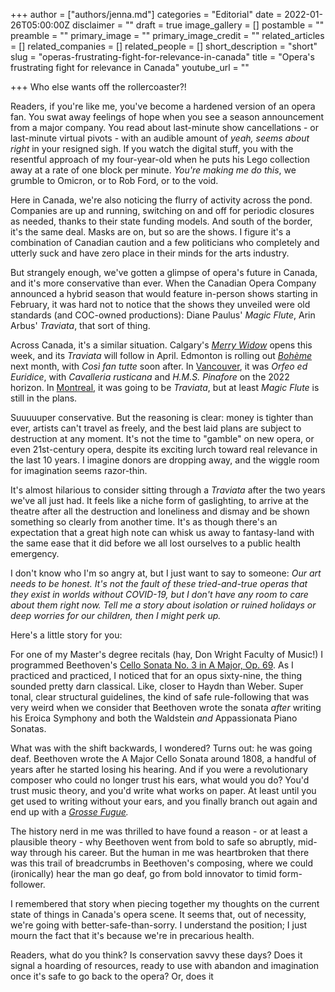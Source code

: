 +++
author = ["authors/jenna.md"]
categories = "Editorial"
date = 2022-01-26T05:00:00Z
disclaimer = ""
draft = true
image_gallery = []
postamble = ""
preamble = ""
primary_image = ""
primary_image_credit = ""
related_articles = []
related_companies = []
related_people = []
short_description = "short"
slug = "operas-frustrating-fight-for-relevance-in-canada"
title = "Opera's frustrating fight for relevance in Canada"
youtube_url = ""

+++
Who else wants off the rollercoaster?!

Readers, if you're like me, you've become a hardened version of an opera fan. You swat away feelings of hope when you see a season announcement from a major company. You read about last-minute show cancellations  - or last-minute virtual pivots - with an audible amount of _yeah, seems about right_ in your resigned sigh. If you watch the digital stuff, you with the resentful approach of my four-year-old when he puts his Lego collection away at a rate of one block per minute. _You're making me do this_, we grumble to Omicron, or to Rob Ford, or to the void.

Here in Canada, we're also noticing the flurry of activity across the pond. Companies are up and running, switching on and off for periodic closures as needed, thanks to their state funding models. And south of the border, it's the same deal. Masks are on, but so are the shows. I figure it's a combination of Canadian caution and a few politicians who completely and utterly suck and have zero place in their minds for the arts industry.

But strangely enough, we've gotten a glimpse of opera's future in Canada, and it's more conservative than ever. When the Canadian Opera Company announced a hybrid season that would feature in-person shows starting in February, it was hard not to notice that the shows they unveiled were old standards (and COC-owned productions): Diane Paulus' _Magic Flute_, Arin Arbus' _Traviata_, that sort of thing.

Across Canada, it's a similar situation. Calgary's [_Merry Widow_](https://calgaryopera.com/21-22/merry-widow) opens this week, and its _Traviata_ will follow in April. Edmonton is rolling out [_Bohème_](https://www.edmontonopera.com/2022/boheme) next month, with _Così fan tutte_ soon after. In [Vancouver](https://www.vancouveropera.ca/), it was _Orfeo ed Euridice_, with _Cavalleria rusticana_ and _H.M.S. Pinafore_ on the 2022 horizon. In [Montreal](https://www.operademontreal.com/en/shows/2021-2022-season), it was going to be _Traviata_, but at least _Magic Flute_ is still in the plans.

Suuuuuper conservative. But the reasoning is clear: money is tighter than ever, artists can't travel as freely, and the best laid plans are subject to destruction at any moment. It's not the time to "gamble" on new opera, or even 21st-century opera, despite its exciting lurch toward real relevance in the last 10 years. I imagine donors are dropping away, and the wiggle room for imagination seems razor-thin.

It's almost hilarious to consider sitting through a _Traviata_ after the two years we've all just had. It feels like a niche form of gaslighting, to arrive at the theatre after all the destruction and loneliness and dismay and be shown something so clearly from another time. It's as though there's an expectation that a great high note can whisk us away to fantasy-land with the same ease that it did before we all lost ourselves to a public health emergency.

I don't know who I'm so angry at, but I just want to say to someone: _Our art needs to be honest. It's not the fault of these tried-and-true operas that they exist in worlds without COVID-19, but I don't have any room to care about them right now. Tell me a story about isolation or ruined holidays or deep worries for our children, then I might perk up._

Here's a little story for you:

For one of my Master's degree recitals (hay, Don Wright Faculty of Music!) I programmed Beethoven's [Cello Sonata No. 3 in A Major, Op. 69](https://www.youtube.com/watch?v=X9pivx91mVk). As I practiced and practiced, I noticed that for an opus sixty-nine, the thing sounded pretty darn classical. Like, closer to Haydn than Weber. Super tonal, clear structural guidelines, the kind of safe rule-following that was very weird when we consider that Beethoven wrote the sonata _after_ writing his Eroica Symphony and both the Waldstein _and_ Appassionata Piano Sonatas.

What was with the shift backwards, I wondered? Turns out: he was going deaf. Beethoven wrote the A Major Cello Sonata around 1808, a handful of years after he started losing his hearing. And if you were a revolutionary composer who could no longer trust his ears, what would you do? You'd trust music theory, and you'd write what works on paper. At least until you get used to writing without your ears, and you finally branch out again and end up with a [_Grosse Fugue_](https://en.wikipedia.org/wiki/Grosse_Fuge)_._

The history nerd in me was thrilled to have found a reason - or at least a plausible theory - why Beethoven went from bold to safe so abruptly, mid-way through his career. But the human in me was heartbroken that there was this trail of breadcrumbs in Beethoven's composing, where we could (ironically) hear the man go deaf, go from bold innovator to timid form-follower.

I remembered that story when piecing together my thoughts on the current state of things in Canada's opera scene. It seems that, out of necessity, we're going with better-safe-than-sorry. I understand the position; I just mourn the fact that it's because we're in precarious health.

Readers, what do you think? Is conservation savvy these days? Does it signal a hoarding of resources, ready to use with abandon and imagination once it's safe to go back to the opera? Or, does it 